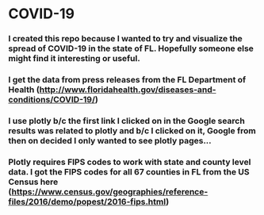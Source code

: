 # COVID-19

### I created this repo because I wanted to try and visualize the spread of COVID-19 in the state of FL. Hopefully someone else might find it interesting or useful.

### I get the data from press releases from the FL Department of Health (http://www.floridahealth.gov/diseases-and-conditions/COVID-19/)

### I use plotly b/c the first link I clicked on in the Google search results was related to plotly and b/c I clicked on it, Google from then on decided I only wanted to see plotly pages...

### Plotly requires FIPS codes to work with state and county level data. I got the FIPS codes for all 67 counties in FL from the US Census here (https://www.census.gov/geographies/reference-files/2016/demo/popest/2016-fips.html)